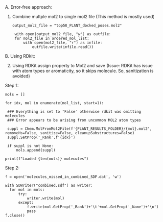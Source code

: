 A. Error-free approach:
1. Combine multple mol2 to single mol2 file (This method is mostly used)

   ```
   output_mol2_file = "top50_PLANT_docked_poses.mol2"

    with open(output_mol2_file, "w") as outfile:
    for mol2_file in ordered_mol_list:
        with open(mol2_file, "r") as infile:
            outfile.write(infile.read())
   ```
B. Using RDkit:

2. Using RDKit assign property to Mol2 and save
   (Issue: RDKit has issue with atom types or aromaticity, so it skips molecule. So, sanitization is avoided)

  Step 1:
  
   ```
mols = []

for idx, mol in enumerate(mol_list, start=1):
    
    ### Everything is set to 'False' otherwise rdkit was omitting molecules 
    ### Error appears to be arising from uncommon MOL2 atom types
    
    suppl = Chem.MolFromMol2File(f'{PLANT_RESULTS_FOLDER}/{mol}.mol2', removeHs=False, sanitize=False, cleanupSubstructures=False)
    suppl.SetProp('_Rank',f'{idx}')
    
    if suppl is not None:
        mols.append(suppl)

print(f"Loaded {len(mols)} molecules")
```

  Step 2: 

  ```
f = open('molecules_missed_in_combined_SDF.dat', 'w')

with SDWriter("combined.sdf") as writer:
    for mol in mols:
        try:
            writer.write(mol)
        except:
            f.write(mol.GetProp('_Rank')+'\t'+mol.GetProp('_Name')+'\n')
            pass
f.close()
```
   
